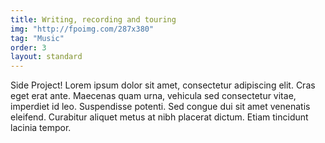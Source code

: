 ```yaml
---
title: Writing, recording and touring
img: "http://fpoimg.com/287x380"
tag: "Music"
order: 3
layout: standard
---
```


Side Project! Lorem ipsum dolor sit amet, consectetur adipiscing elit. Cras eget erat ante. Maecenas quam urna, vehicula sed consectetur vitae, imperdiet id leo. Suspendisse potenti. Sed congue dui sit amet venenatis eleifend. Curabitur aliquet metus at nibh placerat dictum. Etiam tincidunt lacinia tempor.
